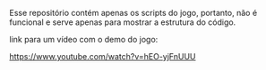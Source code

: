 Esse repositório contém apenas os scripts do jogo, portanto, não é funcional e serve apenas para
mostrar a estrutura do código.

link para um vídeo com o demo do jogo:

https://www.youtube.com/watch?v=hEO-yjFnUUU
